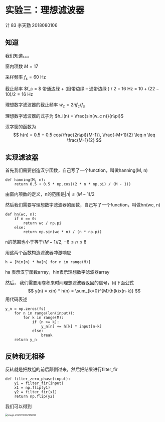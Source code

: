 # 实验三：理想滤波器

计 83 李天勤 2018080106    

## 知道

我们知道。。。

窗内项数 $M = 17$

采样频率 $f_s = 60$ Hz

截止频率 $f_c = $ 带通边绿 + (阻带边绿  – 通带边绿 ) / 2 = 16 Hz = $10 + (22 - 10) / 2 = 16$ Hz

理想数字滤波器的截止频率 $w_c = 2\pi f_c /f_s$

理想数字滤波器的式子为  $h_i(n) = \frac{sin(w_c n)}{n\pi}$

汉字窗的函数为
$$
h(n) = 0.5 + 0.5 cos{\frac{2n\pi}{M-1}}, \frac{-M+1}{2} \leq n \leq \frac{M-1}{2}
$$

## 实现滤波器

首先我们需要创造汉宁函数，自己写了一个function，叫做hanning(M, n)

```
def hanning(M, n):
    return 0.5 + 0.5 * np.cos((2 * n * np.pi) / (M - 1))
```

由窗内项数的定义，n的范围是$|n|\leq (M - 1) / 2$ 

然后我们需要写理想数字滤波器的函数，自己写了一个function，叫做hn(wc, n)

```
def hn(wc, n):
    if n == 0:
        return wc / np.pi
    else:
        return np.sin(wc * n) / (n * np.pi)
```

n的范围也小于等于$(M-1)/2$, $-8 \leq n \leq 8$

用这两个函数构造滤波器冲激响应

 ```
h = [hin[n] * ha[n] for n in range(M)] 
 ```

ha 表示汉宁函数array，hin表示理想数字滤波器array

然后， 我们需要用卷积来时间理想滤波器返回的信号，用下面公式
$$
y(n) = x(n) * h(n) = \sum_{k=0}^{M}{h(k)x(n-k)}
$$
用代码表述

```
y_n = np.zeros(fs)
    for n in range(len(input)):
        for k in range(M):
            if (n >= k):
                y_n[n] += h[k] * input[n-k]
            else:
                break
    return y_n
```

## 反转和无相移

反转就是把数组的前后颠倒过来，然后把结果进行filter_fir

```
def filter_zero_phase(input):
	y1 = filter_fir(input)
    x1 = np.flip(y1)
    y2 = filter_fir(x1)
    return np.flip(y2)
```

我们可以得到

<img src="C:\Users\ligeo\AppData\Roaming\Typora\typora-user-images\image-20210110232912050.png" alt="image-20210110232912050" style="zoom:50%;" />

